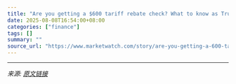 ```yaml
---
title: "Are you getting a $600 tariff rebate check? What to know as Trump, senator float the idea."
date: 2025-08-08T16:54:00+08:00
categories: ["finance"]
tags: []
summary: ""
source_url: "https://www.marketwatch.com/story/are-you-getting-a-600-tariff-rebate-check-what-to-know-as-trump-senator-float-the-idea-15235df2?mod=mw_rss_topstories"
---
```




---

*来源: [原文链接](https://www.marketwatch.com/story/are-you-getting-a-600-tariff-rebate-check-what-to-know-as-trump-senator-float-the-idea-15235df2?mod=mw_rss_topstories)*
